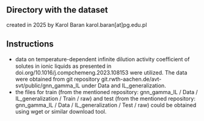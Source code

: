 ## Directory with the dataset

created in 2025 by Karol Baran
karol.baran[at]pg.edu.pl

## Instructions

- data on temperature-dependent infinite dilution activity coeﬃcient of solutes in ionic liquids as presented in doi.org/10.1016/j.compchemeng.2023.108153 were utilized. The data were obtained from git repository git.rwth-aachen.de/avt-svt/public/gnn_gamma_IL under Data and IL_generalization.
- the files for train (from the mentioned repository: gnn_gamma_IL / Data / IL_generalization / Train / raw) and test (from the mentioned repository: gnn_gamma_IL / Data / IL_generalization / Test / raw) could be obtained using wget or similar download tool.